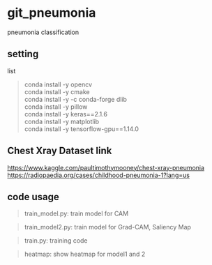 # git_pneumonia
 pneumonia classification

setting
-------
list   
>conda install -y opencv   
>conda install -y cmake   
>conda install -y -c conda-forge dlib   
>conda install -y pillow   
>conda install -y keras==2.1.6   
>conda install -y matplotlib   
>conda install -y tensorflow-gpu==1.14.0   

Chest Xray Dataset link
-----------------------
<https://www.kaggle.com/paultimothymooney/chest-xray-pneumonia>   
<https://radiopaedia.org/cases/childhood-pneumonia-1?lang=us>


code usage
----------
>train_model.py: train model for CAM   

>train_model2.py: train model for Grad-CAM, Saliency Map   

>train.py: training code   

>heatmap: show heatmap for model1 and 2   
